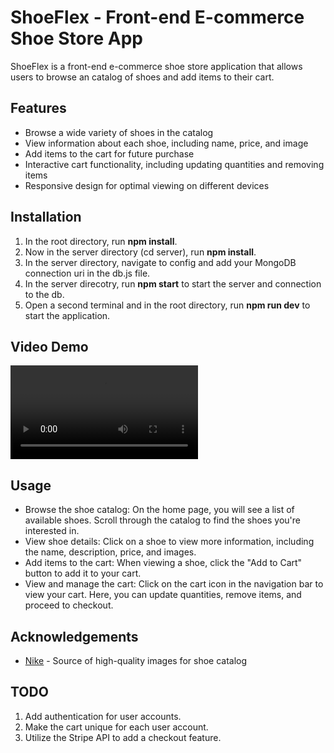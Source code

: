 # ShoeFlex - Front-end E-commerce Shoe Store App

ShoeFlex is a front-end e-commerce shoe store application that allows users to browse an catalog of shoes and add items to their cart. 

## Features

- Browse a wide variety of shoes in the catalog
- View information about each shoe, including name, price, and image
- Add items to the cart for future purchase
- Interactive cart functionality, including updating quantities and removing items
- Responsive design for optimal viewing on different devices

## Installation

1. In the root directory, run **npm install**.
2. Now in the server directory (cd server), run **npm install**.
4. In the server directory, navigate to config and add your MongoDB connection uri in the db.js file. 
3. In the server direcotry, run **npm start** to start the server and connection to the db.
4. Open a second terminal and in the root directory, run **npm run dev** to start the application.

## Video Demo

![ShoeFlex](assets/ShoeFlex.mp4)

## Usage

- Browse the shoe catalog: On the home page, you will see a list of available shoes. Scroll through the catalog to find the shoes you're interested in.
- View shoe details: Click on a shoe to view more information, including the name, description, price, and images.
- Add items to the cart: When viewing a shoe, click the "Add to Cart" button to add it to your cart.
- View and manage the cart: Click on the cart icon in the navigation bar to view your cart. Here, you can update quantities, remove items, and proceed to checkout.

## Acknowledgements
- [Nike](https://Nike.com/) - Source of high-quality images for shoe catalog

## TODO

1. Add authentication for user accounts.
2. Make the cart unique for each user account.
3. Utilize the Stripe API to add a checkout feature. 